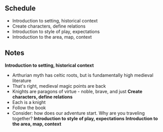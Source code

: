 ## Schedule
- Introduction to setting, historical context
- Create characters, define relations
- Introduction to style of play, expectations
- Introduction to the area, map, context
## Notes
**Introduction to setting, historical context**
- Arthurian myth has celtic roots, but is fundamentally high medieval literature
- That's right, medieval magic points are back
- Knights are paragons of virtue - noble, brave, and just
**Create characters, define relations**
- Each is a knight
- Follow the book
- Consider: how does our adventure start. Why are you traveling together?
**Introduction to style of play, expectations**
**Introduction to the area, map, context**


